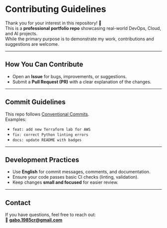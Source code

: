 # Contributing Guidelines

Thank you for your interest in this repository! 🙌  
This is a **professional portfolio repo** showcasing real-world DevOps, Cloud, and AI projects.  
While the primary purpose is to demonstrate my work, contributions and suggestions are welcome.

---

## How You Can Contribute

- Open an **Issue** for bugs, improvements, or suggestions.  
- Submit a **Pull Request (PR)** with a clear explanation of the changes.  

---

## Commit Guidelines

This repo follows [Conventional Commits](https://www.conventionalcommits.org/).  
Examples:

- `feat: add new Terraform lab for AWS`  
- `fix: correct Python linting errors`  
- `docs: update README with badges`  

---

## Development Practices

- Use **English** for commit messages, comments, and documentation.  
- Ensure your code passes basic CI checks (linting, validation).  
- Keep changes **small and focused** for easier review.  

---

## Contact

If you have questions, feel free to reach out:  
📧 **gabo.1985cr@gmail.com**
